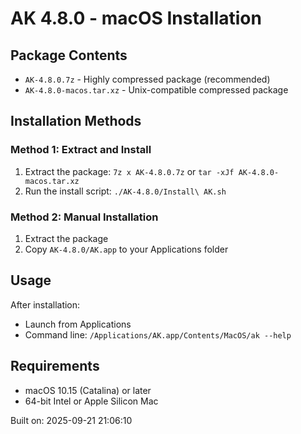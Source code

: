 # AK 4.8.0 - macOS Installation

## Package Contents
- `AK-4.8.0.7z` - Highly compressed package (recommended)
- `AK-4.8.0-macos.tar.xz` - Unix-compatible compressed package

## Installation Methods

### Method 1: Extract and Install
1. Extract the package: `7z x AK-4.8.0.7z` or `tar -xJf AK-4.8.0-macos.tar.xz`
2. Run the install script: `./AK-4.8.0/Install\ AK.sh`

### Method 2: Manual Installation
1. Extract the package
2. Copy `AK-4.8.0/AK.app` to your Applications folder

## Usage
After installation:
- Launch from Applications
- Command line: `/Applications/AK.app/Contents/MacOS/ak --help`

## Requirements
- macOS 10.15 (Catalina) or later
- 64-bit Intel or Apple Silicon Mac

Built on: 2025-09-21 21:06:10
